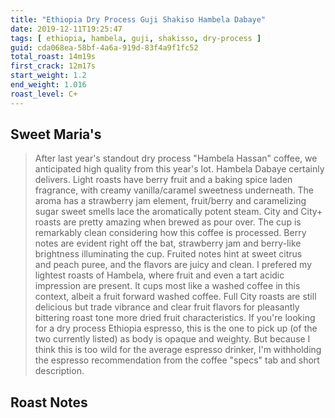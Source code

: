 ```yaml
---
title: "Ethiopia Dry Process Guji Shakiso Hambela Dabaye"
date: 2019-12-11T19:25:47
tags: [ ethiopia, hambela, guji, shakisso, dry-process ]
guid: cda068ea-58bf-4a6a-919d-83f4a9f1fc52
total_roast: 14m19s
first_crack: 12m17s
start_weight: 1.2
end_weight: 1.016
roast_level: C+
---
```


## Sweet Maria's

> After last year's standout dry process "Hambela Hassan" coffee, we anticipated high quality from this year's lot. Hambela Dabaye certainly delivers. Light roasts have berry fruit and a baking spice laden fragrance, with creamy vanilla/caramel sweetness underneath. The aroma has a strawberry jam element, fruit/berry and caramelizing sugar sweet smells lace the aromatically potent steam. City and City+ roasts are pretty amazing when brewed as pour over. The cup is remarkably clean considering how this coffee is processed. Berry notes are evident right off the bat, strawberry jam and berry-like brightness illuminating the cup. Fruited notes hint at sweet citrus and peach puree, and the flavors are juicy and clean. I prefered my lightest roasts of Hambela, where fruit and even a tart acidic impression are present. It cups most like a washed coffee in this context, albeit a fruit forward washed coffee. Full City roasts are still delicious but trade vibrance and clear fruit flavors for pleasantly bittering roast tone more dried fruit characteristics. If you're looking for a dry process Ethiopia espresso, this is the one to pick up (of the two currently listed) as body is opaque and weighty. But because I think this is too wild for the average espresso drinker, I'm withholding the espresso recommendation from the coffee "specs" tab and short description.

## Roast Notes
